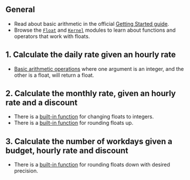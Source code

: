 ## General

- Read about basic arithmetic in the official [Getting Started guide][getting-started-basic-arithmetic].
- Browse the [`Float`][float-functions] and [`Kernel`][kernel-arithmetic-operators] modules to learn about functions and operators that work with floats.

## 1. Calculate the daily rate given an hourly rate

- [Basic arithmetic operations][kernel-arithmetic-operators] where one argument is an integer, and the other is a float, will return a float.

## 2. Calculate the monthly rate, given an hourly rate and a discount

- There is a [built-in function][kernel-trunc] for changing floats to integers.
- There is a [built-in function][float-ceil] for rounding floats up.

## 3. Calculate the number of workdays given a budget, hourly rate and discount

- There is a [built-in function][float-floor] for rounding floats down with desired precision.

[getting-started-basic-arithmetic]: https://elixir-lang.org/getting-started/basic-types.html#basic-arithmetic
[kernel-arithmetic-operators]: https://hexdocs.pm/elixir/Kernel.html#*/2
[kernel-trunc]: https://hexdocs.pm/elixir/Kernel.html#trunc/1
[float-functions]: https://hexdocs.pm/elixir/Float.html#functions
[float-ceil]: https://hexdocs.pm/elixir/Float.html#ceil/2
[float-floor]: https://hexdocs.pm/elixir/Float.html#floor/2
